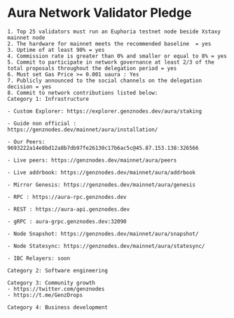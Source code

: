 # Aura Network Validator Pledge

    1. Top 25 validators must run an Euphoria testnet node beside Xstaxy mainnet node
    2. The hardware for mainnet meets the recommended baseline  = yes
    3. Uptime of at least 90% = yes
    4. Commission rate is greater than 0% and smaller or equal to 8% = yes
    5. Commit to participate in network governance at least 2/3 of the total proposals throughout the delegation period = yes
    6. Must set Gas Price >= 0.001 uaura : Yes 
    7. Publicly announced to the social channels on the delegation decision = yes
    8. Commit to network contributions listed below: 
    Category 1: Infrastructure

    - Custom Explorer: https://explorer.genznodes.dev/aura/staking

    - Guide non official : https://genznodes.dev/mainnet/aura/installation/
    
    - Our Peers: 9693222a14e8bd12a8b7db97fe26130c17b6ac5c@45.87.153.138:326566
    
    - Live peers: https://genznodes.dev/mainnet/aura/peers

    - Live addrbook: https://genznodes.dev/mainnet/aura/addrbook

    - Mirror Genesis: https://genznodes.dev/mainnet/aura/genesis

    - RPC : https://aura-rpc.genznodes.dev
    
    - REST : https://aura-api.genznodes.dev
    
    - gRPC : aura-grpc.genznodes.dev:32090
    
    - Node Snapshot: https://genznodes.dev/mainnet/aura/snapshot/
    
    - Node Statesync: https://genznodes.dev/mainnet/aura/statesync/
    
    - IBC Relayers: soon
    
    Category 2: Software engineering

    Category 3: Community growth
    - https://twitter.com/genznodes
    - https://t.me/GenzDrops
    
    Category 4: Business development
